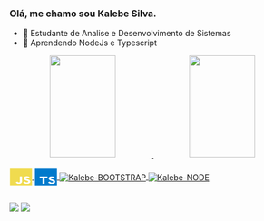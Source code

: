 ### Olá, me chamo sou Kalebe Silva.
- 🔭 Estudante de Analise e Desenvolvimento de Sistemas
- 🌱 Aprendendo NodeJs e Typescript
<div align="center">
  <a href="https://github.com/Kalebes1">
  <img height="180em" width="48%" src="https://github-readme-stats.vercel.app/api?username=Kalebes1&show_icons=true&theme=dracula&include_all_commits=true&count_private=true"/>
  <img height="180em" width="48%" src="https://github-readme-stats.vercel.app/api/top-langs/?username=Kalebes1&layout=compact&langs_count=7&theme=dracula"/>
</div>
  <div style="display: inline_block"><br>
  <img align="center" alt="Kalebe-Js" height="30" width="40" src="https://raw.githubusercontent.com/devicons/devicon/master/icons/javascript/javascript-plain.svg">
  <img align="center" alt="Kalebe-Ts" height="30" width="40" src="https://raw.githubusercontent.com/devicons/devicon/master/icons/typescript/typescript-plain.svg">
  <img align="center" alt="Kalebe-BOOTSTRAP" height="30" width="40" src="https://cdn.jsdelivr.net/gh/devicons/devicon/icons/bootstrap/bootstrap-original.svg">
  <img align="center" alt="Kalebe-NODE" height="30" width="40" src="https://cdn.jsdelivr.net/gh/devicons/devicon/icons/nodejs/nodejs-original.svg">
 </div>
  
 ##
  
  <div> 
  <a href="https://www.instagram.com/kalebes1/" target="_blank"><img src="https://img.shields.io/badge/-Instagram-%23E4405F?style=for-the-badge&logo=instagram&logoColor=white" target="_blank"></a>
  <a href="https://www.linkedin.com/in/kalebe-silva-208135197/" target="_blank"><img src="https://img.shields.io/badge/-LinkedIn-%230077B5?style=for-the-badge&logo=linkedin&logoColor=white" target="_blank"></a> 
 
 
</div>
